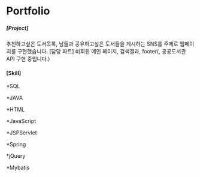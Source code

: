 # Portfolio
##### [Project]
추천하고싶은 도서목록, 남들과 공유하고싶은 도서들을 게시하는 SNS를 주제로 웹페이지를 구현했습니다.
  [담당 파트]
   비회원 메인 페이지, 검색결과, footer(, 공공도서관 API 구현 중입니다.)

#### [Skill]

*SQL

*JAVA

*HTML

*JavaScript

*JSPServlet

*Spring

*jQuery

*Mybatis
 

